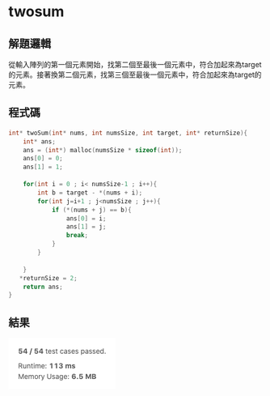 # twosum

## 解題邏輯
從輸入陣列的第一個元素開始，找第二個至最後一個元素中，符合加起來為target的元素。接著換第二個元素，找第三個至最後一個元素中，符合加起來為target的元素。
## 程式碼
``` c
int* twoSum(int* nums, int numsSize, int target, int* returnSize){
    int* ans;
    ans = (int*) malloc(numsSize * sizeof(int));
    ans[0] = 0;
    ans[1] = 1;
    
    for(int i = 0 ; i< numsSize-1 ; i++){
        int b = target - *(nums + i);  
        for(int j=i+1 ; j<numsSize ; j++){
            if (*(nums + j) == b){
                ans[0] = i;
                ans[1] = j;
                break;
            }
        }
        
    }
   *returnSize = 2;
    return ans;
}
```
## 結果
![](https://github.com/justin71213/2021_Lab_Study/blob/XiangWei/Week0/WarmUp_Ex2/XiangWei_2/XiangWei_2.png)
